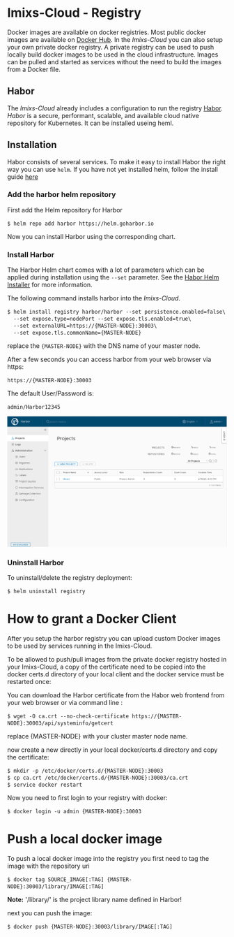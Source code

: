 # Imixs-Cloud - Registry

Docker images are available on docker registries. Most public docker images are available on [Docker Hub](https://hub.docker.com/). In the _Imixs-Cloud_  you can also setup your own private docker registry.
A private registry can be used to push locally build docker images to be used in the cloud infrastructure. Images can be pulled and started as services without the need to build the images from a Docker file.


## Habor

The _Imixs-Cloud_ already includes a configuration to run the registry [Habor](https://goharbor.io/).
_Habor_ is a secure, performant, scalable, and available cloud native repository for Kubernetes. It can be installed useing heml.


## Installation

Habor consists of several services. To make it easy to install Habor the right way you can use `helm`. If you have not yet installed helm, follow the install guide [here](../tools/helm/README.md)

### Add the harbor helm repository

First add the Helm repository for Harbor

	$ helm repo add harbor https://helm.goharbor.io

Now you can install Harbor using the corresponding chart. 


### Install Harbor 

The Harbor Helm chart comes with a lot of parameters which can be applied during installation using the `--set` parameter. See the [Habor Helm Installer](https://github.com/goharbor/harbor-helm) for more information.

The following command installs harbor into the _Imixs-Cloud_. 
	
	$ helm install registry harbor/harbor --set persistence.enabled=false\
	  --set expose.type=nodePort --set expose.tls.enabled=true\
	  --set externalURL=https://{MASTER-NODE}:30003\
	  --set expose.tls.commonName={MASTER-NODE}

replace the `{MASTER-NODE}` with the DNS name of your master node. 

After a few seconds you can access harbor from your web browser via https:

	https://{MASTER-NODE}:30003
	
The default User/Password is:

	admin/Harbor12345
	
<img src="./images/harbor.png" />
	
### Uninstall Harbor	

To uninstall/delete the registry deployment:

	$ helm uninstall registry

	


# How to grant a Docker Client

After you setup the harbor registry you can upload custom Docker images to be used by services running in the Imixs-Cloud. 

To  be allowed to push/pull images from the private docker registry hosted in your Imixs-Cloud, a copy of the certificate need to be copied into the docker certs.d directory of your local client and the docker service must be restarted once:

You can download the Harbor certificate from the Habor web frontend from your web browser or via command line :

	$ wget -O ca.crt --no-check-certificate https://{MASTER-NODE}:30003/api/systeminfo/getcert

replace {MASTER-NODE} with your cluster master node name.

now create a new directly in your local docker/certs.d directory and copy the certificate:

	$ mkdir -p /etc/docker/certs.d/{MASTER-NODE}:30003
	$ cp ca.crt /etc/docker/certs.d/{MASTER-NODE}:30003/ca.crt
	$ service docker restart
	
Now you need to first login to your registry with docker:

	$ docker login -u admin {MASTER-NODE}:30003
	

# Push a local docker image

To push a local docker image into the registry you first need to tag the image with the repository uri

	$ docker tag SOURCE_IMAGE[:TAG] {MASTER-NODE}:30003/library/IMAGE[:TAG]

**Note:** '/library/' is the project library name defined in Harbor!

next you can push the image:


	$ docker push {MASTER-NODE}:30003/library/IMAGE[:TAG]	
	